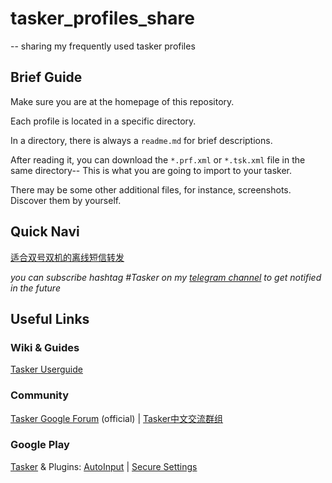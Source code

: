 # tasker_profiles_share

-- sharing my frequently used tasker profiles

## Brief Guide

Make sure you are at the homepage of this repository.

Each profile is located in a specific directory.

In a directory, there is always a ```readme.md``` for brief descriptions.

After reading it, you can download the ```*.prf.xml``` or ```*.tsk.xml``` file in the same directory-- This is what you are going to import to your tasker.

There may be some other additional files, for instance, screenshots. Discover them by yourself.


## Quick Navi

[适合双号双机的离线短信转发](https://github.com/feeshy/tasker_profiles_share/blob/master/Offline_SMS_Forward/readme.md)

*you can subscribe hashtag #Tasker on my [telegram channel](https://t.me/feeshy_updates) to get notified in the future*

## Useful Links

### Wiki & Guides

[Tasker Userguide](https://tasker.joaoapps.com/userguide_summary.html)

### Community

[Tasker Google Forum](https://groups.google.com/forum/#!forum/tasker) (official)
|
[Tasker中文交流群组](https://t.me/taskercn)

### Google Play

[Tasker](https://play.google.com/store/apps/details?id=net.dinglisch.android.taskerm)
 & Plugins:
[AutoInput](https://play.google.com/store/apps/details?id=com.joaomgcd.autoinput)
|
[Secure Settings](https://play.google.com/store/apps/details?id=com.intangibleobject.securesettings.plugin)
